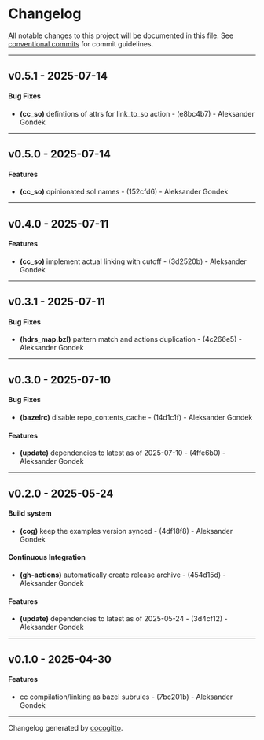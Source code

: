 # Changelog
All notable changes to this project will be documented in this file. See [conventional commits](https://www.conventionalcommits.org/) for commit guidelines.

- - -
## v0.5.1 - 2025-07-14
#### Bug Fixes
- **(cc_so)** defintions of attrs for link_to_so action - (e8bc4b7) - Aleksander Gondek

- - -

## v0.5.0 - 2025-07-14
#### Features
- **(cc_so)** opinionated sol names - (152cfd6) - Aleksander Gondek

- - -

## v0.4.0 - 2025-07-11
#### Features
- **(cc_so)** implement actual linking with cutoff - (3d2520b) - Aleksander Gondek

- - -

## v0.3.1 - 2025-07-11
#### Bug Fixes
- **(hdrs_map.bzl)** pattern match and actions duplication - (4c266e5) - Aleksander Gondek

- - -

## v0.3.0 - 2025-07-10
#### Bug Fixes
- **(bazelrc)** disable repo_contents_cache - (14d1c1f) - Aleksander Gondek
#### Features
- **(update)** dependencies to latest as of 2025-07-10 - (4ffe6b0) - Aleksander Gondek

- - -

## v0.2.0 - 2025-05-24
#### Build system
- **(cog)** keep the examples version synced - (4df18f8) - Aleksander Gondek
#### Continuous Integration
- **(gh-actions)** automatically create release archive - (454d15d) - Aleksander Gondek
#### Features
- **(update)** dependencies to latest as of 2025-05-24 - (3d4cf12) - Aleksander Gondek

- - -

## v0.1.0 - 2025-04-30
#### Features
- cc compilation/linking as bazel subrules - (7bc201b) - Aleksander Gondek

- - -

Changelog generated by [cocogitto](https://github.com/cocogitto/cocogitto).